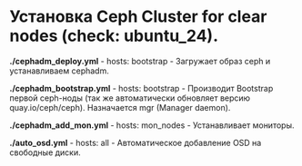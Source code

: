 # Установка Ceph Cluster for clear nodes (check: ubuntu_24).

**./cephadm_deploy.yml** - hosts: bootstrap - Загружает образ ceph и устанавливаем cephadm.

**./cephadm_bootstrap.yml** - hosts: bootstrap - Производит Bootstrap первой ceph-ноды (так же автоматически обновляет версию quay.io/ceph/ceph). Назначается mgr (Manager daemon).

**./cephadm_add_mon.yml** - hosts: mon_nodes - Устанавливает мониторы.

**./auto_osd.yml** - hosts: all - Автоматическое добавление OSD на свободные диски.
